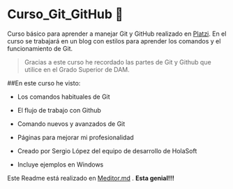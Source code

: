 # Curso_Git_GitHub 💭

Curso básico para aprender a manejar Git y GitHub  realizado en [Platzi](https://platzi.com/ "Platzi"). En el curso se trabajará en un blog con estilos para aprender los comandos y el funcionamiento de Git.

>Gracias a este curso he recordado las partes de Git y Github que utilice en el Grado Superior de DAM.

##En este curso he visto:
* Los comandos habituales de Git
* El flujo de trabajo con Github
* Comando nuevos y avanzados de Git
* Páginas para mejorar mi profesionalidad 

* Creado por Sergio López del equipo de desarrollo de HolaSoft
* Incluye ejemplos en Windows

Este Readme está realizado en [Meditor.md](https://pandao.github.io/editor.md/en.html) .
**Esta genial!!!**
